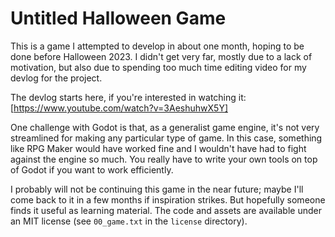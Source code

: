 # Untitled Halloween Game

This is a game I attempted to develop in about one month, hoping to be done before Halloween 2023. I didn't get very far, mostly due to a lack of motivation, but also due to spending too much time editing video for my devlog for the project.

The devlog starts here, if you're interested in watching it: [https://www.youtube.com/watch?v=3AeshuhwX5Y]

One challenge with Godot is that, as a generalist game engine, it's not very streamlined for making any particular type of game. In this case, something like RPG Maker would have worked fine and I wouldn't have had to fight against the engine so much. You really have to write your own tools on top of Godot if you want to work efficiently.

I probably will not be continuing this game in the near future; maybe I'll come back to it in a few months if inspiration strikes. But hopefully someone finds it useful as learning material. The code and assets are available under an MIT license (see `00_game.txt` in the `license` directory).
